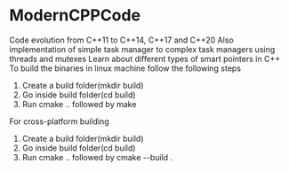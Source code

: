 # ModernCPPCode
Code evolution from C++11 to C++14, C++17 and C++20
Also implementation of simple task manager to complex task managers using threads and mutexes
Learn about different types of smart pointers in C++
To build the binaries in linux machine follow the following steps
1. Create a build folder(mkdir build)
2. Go inside build folder(cd build)
3. Run cmake .. followed by make

For cross-platform building
1. Create a build folder(mkdir build)
2. Go inside build folder(cd build)
3. Run cmake .. followed by cmake --build .
